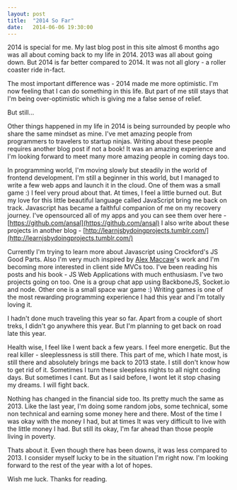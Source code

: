 ```yaml
---
layout: post
title:  "2014 So Far"
date:   2014-06-06 19:30:00
---
```


2014 is special for me. My last blog post in this site almost 6 months ago was all about coming back to my life in 2014. 2013 was all about going down. But 2014 is far better compared to 2014. It was not all glory - a roller coaster ride in-fact.

The most important difference was - 2014 made me more optimistic. I'm now feeling that I can do something in this life. But part of me still stays that I'm being over-optimistic which is giving me a false sense of relief.

But still...

Other things happened in my life in 2014 is being surrounded by people who share the same mindset as mine. I've met amazing people from programmers to travelers to startup ninjas. Writing about these people requires another blog post if not a book! It was an amazing experience and I'm looking forward to meet many more amazing people in coming days too.

In programming world, I'm moving slowly but steadily in the world of frontend development. I'm still a beginner in this world, but I managed to write a few web apps and launch it in the cloud. One of them was a small game :) I feel very proud about that. At times, I feel a little burned out. But my love for this little beautiful language called JavaScript bring me back on track. Javascript has became a faithful companion of me on my recovery journey. I've opensourced all of my apps and you can see them over here - [https://github.com/ansal](https://github.com/ansal) I also write about these projects in another blog - [http://learnjsbydoingprojects.tumblr.com/](http://learnjsbydoingprojects.tumblr.com/)

Currently I'm trying to learn more about Javascript using Crockford's JS Good Parts. Also I'm very much inspired by [Alex Maccaw](http://alexmaccaw.com/)'s work and I'm becoming more interested in client side MVCs too. I've been reading his posts and his book - JS Web Applications with much enthusiasm. I've two projects going on too. One is a group chat app using BackboneJS, Socket.io and node. Other one is a small space war game :) Writing games is one of the most rewarding programming experience I had this year and I'm totally loving it.

I hadn't done much traveling this year so far. Apart from a couple of short treks, I didn't go anywhere this year. But I'm planning to get back on road late this year.

Health wise, I feel like I went back a few years. I feel more energetic. But the real killer - sleeplessness is still there. This part of me, which I hate most, is still there and absolutely brings me back to 2013 state. I still don't know how to get rid of it. Sometimes I turn these sleepless nights to all night coding days. But sometimes I cant. But as I said before, I wont let it stop chasing my dreams. I will fight back.

Nothing has changed in the financial side too. Its pretty much the same as 2013. Like the last year, I'm doing some random jobs, some technical, some non technical and earning some money here and there. Most of the time I was okay with the money I had, but at times It was very difficult to live with the little money I had. But still its okay, I'm far ahead than those people living in poverty.

Thats about it. Even though there has been downs, it was less compared to 2013. I consider myself lucky to be in the situation I'm right now. I'm looking forward to the rest of the year with a lot of hopes.

Wish me luck. Thanks for reading.